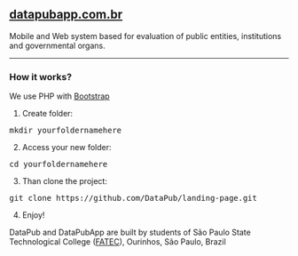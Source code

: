 <h2><a href="http://www.datapubapp.com.br" target="_blank">datapubapp.com.br</a></h2>

Mobile and Web system based for evaluation of public entities, institutions and governmental organs.

<hr />
<h3>How it works?</h3>
We use PHP with <a href="http://getbootstrap.com/" target="_blank">Bootstrap</a>

1. Create folder:
<pre>mkdir yourfoldernamehere</pre>

2. Access your new folder:
<pre>cd yourfoldernamehere</pre>

3. Than clone the project:
<pre>git clone https://github.com/DataPub/landing-page.git</pre>

4. Enjoy!

DataPub and DataPubApp are built by students of São Paulo State Technological College (<a href="http://fatecourinhos.edu.br" target="_blank">FATEC</a>), Ourinhos, São Paulo, Brazil


